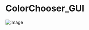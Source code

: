 # ColorChooser_GUI
![image](https://github.com/aksh0010/DrawingPiechart_GUI/assets/68304244/4105915d-3df8-4922-8585-7179cdc1bcd2)
